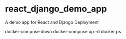 # react_django_demo_app
A demo app for React and Django Deployment




docker-compose down
docker-compose up -d
docker ps
